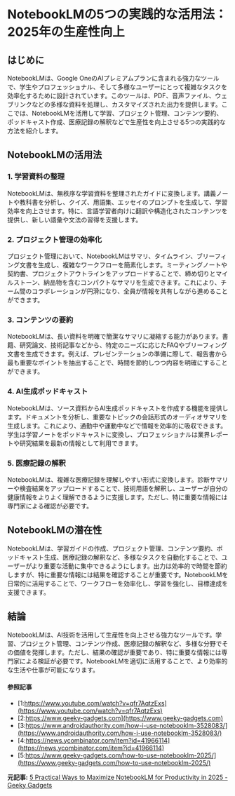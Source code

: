 # NotebookLMの5つの実践的な活用法：2025年の生産性向上

## はじめに

NotebookLMは、Google OneのAIプレミアムプランに含まれる強力なツールで、学生やプロフェッショナル、そして多様なユーザーにとって複雑なタスクを効率化するために設計されています。このツールは、PDF、音声ファイル、ウェブリンクなどの多様な資料を処理し、カスタマイズされた出力を提供します。ここでは、NotebookLMを活用して学習、プロジェクト管理、コンテンツ要約、ポッドキャスト作成、医療記録の解釈などで生産性を向上させる5つの実践的な方法を紹介します。

## NotebookLMの活用法

### 1. 学習資料の整理

NotebookLMは、無秩序な学習資料を整理されたガイドに変換します。講義ノートや教科書を分析し、クイズ、用語集、エッセイのプロンプトを生成して、学習効率を向上させます。特に、言語学習者向けに翻訳や構造化されたコンテンツを提供し、新しい語彙や文法の習得を支援します。

### 2. プロジェクト管理の効率化

プロジェクト管理において、NotebookLMはサマリ、タイムライン、ブリーフィング文書を生成し、複雑なワークフローを簡素化します。ミーティングノートや契約書、プロジェクトアウトラインをアップロードすることで、締め切りとマイルストーン、納品物を含むコンパクトなサマリを生成できます。これにより、チーム間のコラボレーションが円滑になり、全員が情報を共有しながら進めることができます。

### 3. コンテンツの要約

NotebookLMは、長い資料を明確で簡潔なサマリに凝縮する能力があります。書籍、研究論文、技術記事などから、特定のニーズに応じたFAQやブリーフィング文書を生成できます。例えば、プレゼンテーションの準備に際して、報告書から最も重要なポイントを抽出することで、時間を節約しつつ内容を明確にすることができます。

### 4. AI生成ポッドキャスト

NotebookLMは、ソース資料からAI生成ポッドキャストを作成する機能を提供します。ドキュメントを分析し、重要なトピックの会話形式のオーディオサマリを生成します。これにより、通勤中や運動中などで情報を効率的に吸収できます。学生は学習ノートをポッドキャストに変換し、プロフェッショナルは業界レポートや研究結果を最新の情報として利用できます。

### 5. 医療記録の解釈

NotebookLMは、複雑な医療記録を理解しやすい形式に変換します。診断サマリーや検査結果をアップロードすることで、技術用語を解釈し、ユーザーが自分の健康情報をよりよく理解できるように支援します。ただし、特に重要な情報には専門家による確認が必要です。

## NotebookLMの潜在性

NotebookLMは、学習ガイドの作成、プロジェクト管理、コンテンツ要約、ポッドキャスト生成、医療記録の解釈など、多様なタスクを自動化することで、ユーザーがより重要な活動に集中できるようにします。出力は効率的で時間を節約しますが、特に重要な情報には結果を確認することが重要です。NotebookLMを日常的に活用することで、ワークフローを効率化し、学習を強化し、目標達成を支援できます。

## 結論

NotebookLMは、AI技術を活用して生産性を向上させる強力なツールです。学習、プロジェクト管理、コンテンツ作成、医療記録の解釈など、多様な分野でその価値を発揮します。ただし、結果の確認が重要であり、特に重要な情報には専門家による検証が必要です。NotebookLMを適切に活用することで、より効率的な生活や仕事が可能になります。

#### 参照記事
- [1:https://www.youtube.com/watch?v=qfr7AqtzExs](https://www.youtube.com/watch?v=qfr7AqtzExs)
- [2:https://www.geeky-gadgets.com](https://www.geeky-gadgets.com)
- [3:https://www.androidauthority.com/how-i-use-notebooklm-3528083/](https://www.androidauthority.com/how-i-use-notebooklm-3528083/)
- [4:https://news.ycombinator.com/item?id=41966114](https://news.ycombinator.com/item?id=41966114)
- [5:https://www.geeky-gadgets.com/how-to-use-notebooklm-2025/](https://www.geeky-gadgets.com/how-to-use-notebooklm-2025/)


**元記事:** [5 Practical Ways to Maximize NotebookLM for Productivity in 2025 - Geeky Gadgets](https://www.geeky-gadgets.com/how-to-use-notebooklm-2025/)